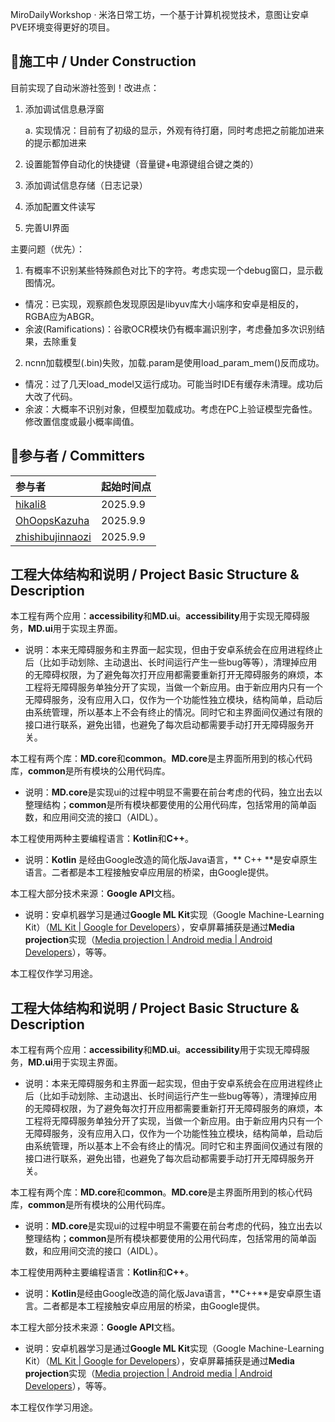 MiroDailyWorkshop · 米洛日常工坊，一个基于计算机视觉技术，意图让安卓PVE环境变得更好的项目。



## 🚧施工中 / Under Construction

目前实现了自动米游社签到！改进点：

1. 添加调试信息悬浮窗 

   a. 实现情况：目前有了初级的显示，外观有待打磨，同时考虑把之前能加进来的提示都加进来

2. 设置能暂停自动化的快捷键（音量键+电源键组合键之类的）

3. 添加调试信息存储（日志记录）

4. 添加配置文件读写

5. 完善UI界面

主要问题（优先）：

1. 有概率不识别某些特殊颜色对比下的字符。考虑实现一个debug窗口，显示截图情况。
 + 情况：已实现，观察颜色发现原因是libyuv库大小端序和安卓是相反的，RGBA应为ABGR。
 + 余波(Ramifications)：谷歌OCR模块仍有概率漏识别字，考虑叠加多次识别结果，去除重复

2. ncnn加载模型(.bin)失败，加载.param是使用load_param_mem()反而成功。
 + 情况：过了几天load_model又运行成功。可能当时IDE有缓存未清理。成功后大改了代码。
 + 余波：大概率不识别对象，但模型加载成功。考虑在PC上验证模型完备性。修改置信度或最小概率阈值。




## 🙌参与者 / Committers

| 参与者                                                  | 起始时间点 |
| :------------------------------------------------------ | :--------- |
| [hikali8](https://github.com/hikali8)                   | 2025.9.9   |
| [OhOopsKazuha](https://github.com/OhOopsKazuha)         | 2025.9.9   |
| [zhishibujinnaozi](https://github.com/zhishibujinnaozi) | 2025.9.9   |



## 工程大体结构和说明 / Project Basic Structure & Description

本工程有两个应用：**accessibility**和**MD.ui**。**accessibility**用于实现无障碍服务，**MD.ui**用于实现主界面。

+ 说明：本来无障碍服务和主界面一起实现，但由于安卓系统会在应用进程终止后（比如手动划除、主动退出、长时间运行产生一些bug等等），清理掉应用的无障碍权限，为了避免每次打开应用都需要重新打开无障碍服务的麻烦，本工程将无障碍服务单独分开了实现，当做一个新应用。由于新应用内只有一个无障碍服务，没有应用入口，仅作为一个功能性独立模块，结构简单，启动后由系统管理，所以基本上不会有终止的情况。同时它和主界面间仅通过有限的接口进行联系，避免出错，也避免了每次启动都需要手动打开无障碍服务开关。

本工程有两个库：**MD.core**和**common**。**MD.core**是主界面所用到的核心代码库，**common**是所有模块的公用代码库。

+ 说明：**MD.core**是实现ui的过程中明显不需要在前台考虑的代码，独立出去以整理结构；**common**是所有模块都要使用的公用代码库，包括常用的简单函数，和应用间交流的接口（AIDL）。

本工程使用两种主要编程语言：**Kotlin**和**C++**。

+ 说明：**Kotlin** 是经由Google改造的简化版Java语言，** C++ **是安卓原生语言。二者都是本工程接触安卓应用层的桥梁，由Google提供。

本工程大部分技术来源：**Google API**文档。

+ 说明：安卓机器学习是通过**Google ML Kit**实现（Google Machine-Learning Kit）（[ML Kit  |  Google for Developers](https://developers.google.cn/ml-kit/guides?hl=zh-cn)），安卓屏幕捕获是通过**Media projection**实现（[Media projection  |  Android media  |  Android Developers](https://developer.android.google.cn/media/grow/media-projection?hl=en)），等等。

本工程仅作学习用途。
## 工程大体结构和说明 / Project Basic Structure & Description

本工程有两个应用：**accessibility**和**MD.ui**。**accessibility**用于实现无障碍服务，**MD.ui**用于实现主界面。

+ 说明：本来无障碍服务和主界面一起实现，但由于安卓系统会在应用进程终止后（比如手动划除、主动退出、长时间运行产生一些bug等等），清理掉应用的无障碍权限，为了避免每次打开应用都需要重新打开无障碍服务的麻烦，本工程将无障碍服务单独分开了实现，当做一个新应用。由于新应用内只有一个无障碍服务，没有应用入口，仅作为一个功能性独立模块，结构简单，启动后由系统管理，所以基本上不会有终止的情况。同时它和主界面间仅通过有限的接口进行联系，避免出错，也避免了每次启动都需要手动打开无障碍服务开关。

本工程有两个库：**MD.core**和**common**。**MD.core**是主界面所用到的核心代码库，**common**是所有模块的公用代码库。

+ 说明：**MD.core**是实现ui的过程中明显不需要在前台考虑的代码，独立出去以整理结构；**common**是所有模块都要使用的公用代码库，包括常用的简单函数，和应用间交流的接口（AIDL）。

本工程使用两种主要编程语言：**Kotlin**和**C++**。

+ 说明：**Kotlin**是经由Google改造的简化版Java语言，**C++**是安卓原生语言。二者都是本工程接触安卓应用层的桥梁，由Google提供。

本工程大部分技术来源：**Google API**文档。

+ 说明：安卓机器学习是通过**Google ML Kit**实现（Google Machine-Learning Kit）（[ML Kit  |  Google for Developers](https://developers.google.cn/ml-kit/guides?hl=zh-cn)），安卓屏幕捕获是通过**Media projection**实现（[Media projection  |  Android media  |  Android Developers](https://developer.android.google.cn/media/grow/media-projection?hl=en)），等等。

本工程仅作学习用途。

